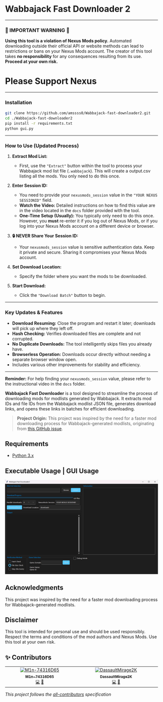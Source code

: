 # Wabbajack Fast Downloader 2

---

### 🚨 IMPORTANT WARNING 🚨

**Using this tool is a violation of Nexus Mods policy.** Automated downloading outside their official API or website methods can lead to restrictions or bans on your Nexus Mods account. The creator of this tool takes **no responsibility** for any consequences resulting from its use. **Proceed at your own risk.**

# Please Support Nexus
---

### Installation

```bash
git clone https://github.com/amssss0/Wabbajack-fast-downloader2.git
cd ./Wabbajack-fast-downloader2
pip install -r requirements.txt
python gui.py
```

---


### How to Use (Updated Process)

1.  **Extract Mod List:**
    *   First, use the `"Extract"` button within the tool to process your Wabbajack mod list file (`.wabbajack`). This will create a output.csv listing all the mods. You only need to do this once.

2.  **Enter Session ID:**
    *   You need to provide your `nexusmods_session` value in the `"YOUR NEXUS SESSIONID"` field.
    *   **Watch the Video:** Detailed instructions on how to find this value are in the video located in the `docs` folder provided with the tool.
    *   **One-Time Setup (Usually):** You typically only need to do this once. However, you **must** re-enter it if you log out of Nexus Mods, or if you log into your Nexus Mods account on a different device or browser.

3.  **🔒 NEVER Share Your Session ID:**
    *   Your `nexusmods_session` value is sensitive authentication data. Keep it private and secure. Sharing it compromises your Nexus Mods account.

4.  **Set Download Location:**
    *   Specify the folder where you want the mods to be downloaded.

5.  **Start Download:**
    *   Click the `"Download Batch"` button to begin.

---

### Key Updates & Features

*   **Download Resuming:** Close the program and restart it later; downloads will pick up where they left off.
*   **Hash Checking:** Verifies downloaded files are complete and not corrupted.
*   **No Duplicate Downloads:** The tool intelligently skips files you already have.
*   **Browserless Operation:** Downloads occur directly without needing a separate browser window open.
*   Includes various other improvements for stability and efficiency.

---

**Reminder:** For help finding your `nexusmods_session` value, please refer to the instructional video in the `docs` folder.



**Wabbajack Fast Downloader** is a tool designed to streamline the process of downloading mods for modlists generated by Wabbajack. It extracts mod IDs and file IDs from the Wabbajack modlist JSON file, generates download links, and opens these links in batches for efficient downloading.

> **Project Origin:** This project was inspired by the need for a faster mod downloading process for Wabbajack-generated modlists, originating from [this GitHub issue](https://github.com/parsiad/nexus-autodl/issues/17).


## Requirements

- [Python 3.x](https://www.python.org)

## Executable Usage | GUI Usage

<img src="docs/Screenshot2.png" width="800" alt="preview">

## Acknowledgments

This project was inspired by the need for a faster mod downloading process for Wabbajack-generated modlists.

## Disclaimer

This tool is intended for personal use and should be used responsibly. Respect the terms and conditions of the mod authors and Nexus Mods. Use this tool at your own risk.

## ✨ Contributors

<table>
  <tbody>
    <tr>
      <td align="center" valign="top" width="14.28%">
        <a href="https://github.com/M1n-74316D65">
          <img src="https://avatars.githubusercontent.com/M1n-74316D65" width="100px;" alt="M1n-74316D65"/>
          <br />
          <sub><b>M1n-74316D65</b></sub>
        </a>
        <br />
        <a href="https://github.com/M1n-74316D65/Wabbajack-fast-downloader/commits?author=M1n-74316D65" title="Code">💻</a>
        <a href="https://github.com/M1n-74316D65/Wabbajack-fast-downloader/commits?author=M1n-74316D65" title="Documentation">📖</a>
      </td>
      <td align="center" valign="top" width="14.28%">
        <a href="https://github.com/DassaultMirage2K">
          <img src="https://avatars.githubusercontent.com/DassaultMirage2K" width="100px;" alt="DassaultMirage2K"/>
          <br />
          <sub><b>DassaultMirage2K</b></sub>
        </a>
        <br />
        <a href="https://github.com/M1n-74316D65/Wabbajack-fast-downloader/commits?author=DassaultMirage2K" title="Code">💻</a>
        <a href="https://github.com/M1n-74316D65/Wabbajack-fast-downloader/commits?author=DassaultMirage2K" title="Documentation">📖</a>
      </td>
    </tr>
  </tbody>
</table>

<!-- ALL-CONTRIBUTORS-LIST:START - Do not remove or modify this section -->
<!-- prettier-ignore-start -->
<!-- markdownlint-disable -->
<!-- markdownlint-enable -->
<!-- prettier-ignore-end -->
<!-- ALL-CONTRIBUTORS-LIST:END -->

*This project follows the [all-contributors](https://allcontributors.org) specification*
